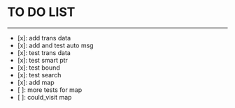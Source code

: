 # TO DO LIST

***

- [x]: add trans data
- [x]: add and test auto msg
- [x]: test trans data 
- [x]: test smart ptr
- [x]: test bound
- [x]: test search
- [x]: add map
- [ ]: more tests for map
- [ ]: could_visit map

